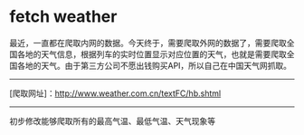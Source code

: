 # fetch weather
最近，一直都在爬取内网的数据。今天终于，需要爬取外网的数据了，需要爬取全国各地的天气信息，根据列车的实时位置显示对应位置的天气，也就是需要爬取全国各地的天气。由于第三方公司不愿出钱购买API，所以自己在中国天气网抓取。

***

[爬取网址]：http://www.weather.com.cn/textFC/hb.shtml

***
初步修改能够爬取所有的最高气温、最低气温、天气现象等

